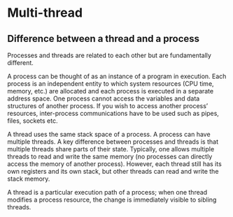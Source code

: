 # Multi-thread

## Difference between a thread and a process

Processes and threads are related to each other but are fundamentally different.

A process can be thought of as an instance of a program in execution. Each process is an independent entity to which system resources \(CPU time, memory, etc.\) are allocated and each process is executed in a separate address space. One process cannot access the variables and data structures of another process. If you wish to access another process’ resources, inter-process communications have to be used such as pipes, files, sockets etc.

A thread uses the same stack space of a process. A process can have multiple threads. A key difference between processes and threads is that multiple threads share parts of their state. Typically, one allows multiple threads to read and write the same memory \(no processes can directly access the memory of another process\). However, each thread still has its own registers and its own stack, but other threads can read and write the stack memory.

A thread is a particular execution path of a process; when one thread modifies a process resource, the change is immediately visible to sibling threads.



